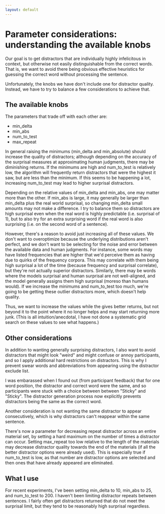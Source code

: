 ```yaml
---
layout: default
---
```


# Parameter considerations: understanding the available knobs

Our goal is to get distractors that are individually highly infelicitous in context, but otherwise not easily distinguishable from the correct words. That is, we want to avoid there being obvious effective heuristics for guessing the correct word without processing the sentence. 

Unfortunately, the knobs we have don't include one for distractor quality. Instead, we have to try to balance a few considerations to achieve that. 

## The available knobs 

The parameters that trade off with each other are:
- min_delta
- min_abs
- num_to_test 
- max_repeat 

In general raising the minimums (min_delta and min_absolute) should increase the quality of distractors; although depending on the accuracy of the surprisal measures at approximating human judgments, there may be diminishing returns. If the minimums are high and num_to_test is relatively low, the algorithm will frequently return distractors that were the highest it saw, but are less than the minimum. If this seems to be happening a lot, increasing num_to_test may lead to higher surprisal distractors.

Depending on the relative values of min_delta and min_abs, one may matter more than the other. If min_abs is large, it may generally be larger than min_delta plus the real world surprisal, so changing min_delta small amounts may not make a difference. I try to balance them so distractors are high surprisal even when the real word is highly predictable (i.e. surprisal of 1), but to also try for an extra surprising word if the real word is also surprising (i.e. on the second word of a sentence). 

However, there's a reason to avoid just increasing all of these values. We don't want to overoptimize because the underlying distributions aren't perfect, and we don't want to be selecting for the noise and error between the available data and human judgments. For instance, some words may have listed frequencies that are higher that we'd perceive them as having due to quirks of the frequency corpora. This may correlate with them being high surprisal a lot of the time (because frequency and surprisal correlate), but they're not actually superior distractors. Similarly, there may be words where the models surprisal and human surprisal are not well-aligned, and the model generally assigns them high surprisal (moreso than humans would). If we increase the minimums and num_to_test too much, we're going to be getting these outlier distractors more, which doesn't help quality.

Thus, we want to increase the values while the gives better returns, but not beyond it to the point where it no longer helps and may start returning more junk. (This is all intuition/anecdotal, I have not done a systematic grid search on these values to see what happens.)

## Other considerations

In addition to wanting generally surprising distractors, I also want to avoid distractors that might look "weird" and might confuse or annoy participants, and so I apply additional hard restrictions on distractors. This is why I prevent swear words and abbreviations from appearing using the distractor exclude list. 

I was embarassed when I found out (from participant feedback) that for one word position, the distractor and correct word were the same, and so participants were stuck with a choice between between "Sticky" and "Sticky". The distractor generation process now explicitly prevents distractors being the same as the correct word.

Another consideration is not wanting the same distractor to appear consecutively, which is why distractors can't reappear within the same sentence. 

There's now a parameter for decreasing repeat distractor across an entire material set, by setting a hard maximum on the number of times a distractor can occur. Setting max_repeat too low relative to the length of the materials may decrease distractor quality towards the end of the materials (if all the better distractor options were already used). This is especially true if num_to_test is low, as that number are distractor options are selected and then ones that have already appeared are eliminated. 

## What I use

For recent experiments, I've been setting min_delta to 10, min_abs to 25, and num_to_test to 200. I haven't been limiting distractor repeats between sentences. I fairly often get distractors returned that do not meet the surprisal limit, but they tend to be reasonably high surprisal regardless. 
